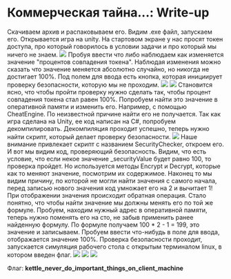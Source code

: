 # Коммерческая тайна...: Write-up

Скачиваем архив и распаковываем его. Видим .exe файл, запускаем его.
Открывается игра на unity. На стартовом экране у нас просят токен доступа,
про который говорилось в условии задачи и про который мы ничего не знаем. 
<img src="writeup/Game1.png">
Пробуя ввести что либо наблюдаем как изменяется значение "процентов совпадения токена".
Наблюдая изменения можно сказать что значение меняется абсолютно случайно, но никогда не достигает 100%.
Под полем для ввода есть кнопка, которая инициирует проверку безопасности, которую мы не проходим.
<img src="writeup/Game2.png">
<img src="writeup/Game3.png">
Становится ясно, что чтобы пройти проверку нужно сделать так, чтобы процент совпадения токена стал равен 100%.
Попробуем найти это значение в оперативной памяти и изменить его. Например, с помощью CheatEngine.
По неизвестной причине найти его не получается.
Так как игра сделана на Unity, ее код написан на C#, попробуем декомпилировать.
Декомпиляция проходит успешно, теперь нужно найти скрипт, который делает проверку безопасности.
<img src="writeup/Game0.png">
Наше внимание привлекает скрипт с названием SecurityChecker, откроем его.
И вот мы видим код, проверяющий безопасность.
Видим, что есть условие, что если некое значение _securityValue будет равно 100, то проверка пройдет.
Но используется методы Encrypt и Decrypt, которые как то меняют значение, посмотрим их содержимое.
Наконец то мы видим причину, по которой не могли найти значения с самого начала,
перед записью нового значения код умножает его на 2 и вычитает 1!
При отображении значения происходит обратная операция.
Стало понятно, что чтобы найти значение мы должны менять его по той же формуле.
Пробуем, находим нужный адрес в оперативной памяти, теперь нужно поменять его на сто,
не забыв применить ранее найденную формулу.
По формуле получаем 100 * 2 - 1 = 199, это значение и записываем.
Пробуем ввести что-нибудь в поле для ввода, 
отображается значение 100%. 
Проверка безопасности проходит, запускается симуляция рабочего стола с открытым терминалом linux, в котором введен флаг.
<img src="writeup/Game4.png">
<img src="writeup/Game5.png">
<img src="writeup/Game6.png">

Флаг: **kettle_never_do_important_things_on_client_machine**